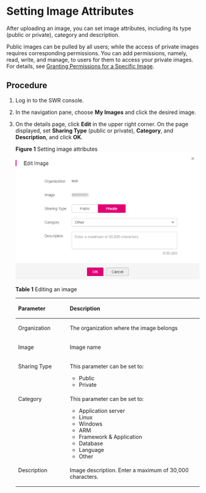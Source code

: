 # Setting Image Attributes<a name="swr_01_0016"></a>

After uploading an image, you can  set image attributes, including its  type \(public or private\), category and description.

Public images can be pulled by all users; while the access of private images requires corresponding permissions. You can add permissions, namely, read, write, and manage, to users for them to access your private images. For details, see  [Granting Permissions for a Specific Image](permissions-management.md#section851514354541).

## Procedure<a name="en-us_topic_0084266453_section1514912210148"></a>

1.  Log in to the SWR console.
2.  In the navigation pane, choose  **My Images**  and click the desired image.
3.  On the details page, click  **Edit**  in the upper right corner. On the page displayed, set  **Sharing Type**  \(public or private\),  **Category**, and  **Description**, and click  **OK**.

    **Figure  1**  Setting image attributes<a name="en-us_topic_0084266453_fig487951744217"></a>  
    ![](figures/setting-image-attributes.png "setting-image-attributes")

    **Table  1**  Editing an image

    <a name="table156232449577"></a>
    <table><thead align="left"><tr id="row362424415719"><th class="cellrowborder" valign="top" width="28.04%" id="mcps1.2.3.1.1"><p id="p5624164445718"><a name="p5624164445718"></a><a name="p5624164445718"></a>Parameter</p>
    </th>
    <th class="cellrowborder" valign="top" width="71.96000000000001%" id="mcps1.2.3.1.2"><p id="p86248445574"><a name="p86248445574"></a><a name="p86248445574"></a>Description</p>
    </th>
    </tr>
    </thead>
    <tbody><tr id="row126241344125712"><td class="cellrowborder" valign="top" width="28.04%" headers="mcps1.2.3.1.1 "><p id="p1462474475716"><a name="p1462474475716"></a><a name="p1462474475716"></a>Organization</p>
    </td>
    <td class="cellrowborder" valign="top" width="71.96000000000001%" headers="mcps1.2.3.1.2 "><p id="p126245448576"><a name="p126245448576"></a><a name="p126245448576"></a>The organization where the image belongs</p>
    </td>
    </tr>
    <tr id="row1462434455710"><td class="cellrowborder" valign="top" width="28.04%" headers="mcps1.2.3.1.1 "><p id="p1362474485717"><a name="p1362474485717"></a><a name="p1362474485717"></a>Image</p>
    </td>
    <td class="cellrowborder" valign="top" width="71.96000000000001%" headers="mcps1.2.3.1.2 "><p id="p987113416590"><a name="p987113416590"></a><a name="p987113416590"></a>Image name</p>
    </td>
    </tr>
    <tr id="row1362494415711"><td class="cellrowborder" valign="top" width="28.04%" headers="mcps1.2.3.1.1 "><p id="p16251445579"><a name="p16251445579"></a><a name="p16251445579"></a>Sharing Type</p>
    </td>
    <td class="cellrowborder" valign="top" width="71.96000000000001%" headers="mcps1.2.3.1.2 "><p id="p1385611278482"><a name="p1385611278482"></a><a name="p1385611278482"></a>This parameter can be set to:</p>
    <a name="ul14883318487"></a><a name="ul14883318487"></a><ul id="ul14883318487"><li>Public</li><li>Private</li></ul>
    </td>
    </tr>
    <tr id="row2034315951713"><td class="cellrowborder" valign="top" width="28.04%" headers="mcps1.2.3.1.1 "><p id="p880219183417"><a name="p880219183417"></a><a name="p880219183417"></a>Category</p>
    </td>
    <td class="cellrowborder" valign="top" width="71.96000000000001%" headers="mcps1.2.3.1.2 "><p id="p15679590192"><a name="p15679590192"></a><a name="p15679590192"></a>This parameter can be set to:</p>
    <a name="ul295090202015"></a><a name="ul295090202015"></a><ul id="ul295090202015"><li>Application server</li><li>Linux</li><li>Windows</li><li>ARM</li><li>Framework &amp; Application</li><li>Database</li><li>Language</li><li>Other</li></ul>
    </td>
    </tr>
    <tr id="row1867154816580"><td class="cellrowborder" valign="top" width="28.04%" headers="mcps1.2.3.1.1 "><p id="p8681348135814"><a name="p8681348135814"></a><a name="p8681348135814"></a>Description</p>
    </td>
    <td class="cellrowborder" valign="top" width="71.96000000000001%" headers="mcps1.2.3.1.2 "><p id="p20682482582"><a name="p20682482582"></a><a name="p20682482582"></a>Image description. Enter a maximum of 30,000 characters.</p>
    </td>
    </tr>
    </tbody>
    </table>


